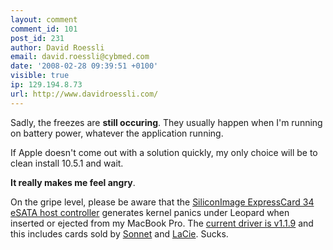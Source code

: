 ```yaml
---
layout: comment
comment_id: 101
post_id: 231
author: David Roessli
email: david.roessli@cybmed.com
date: '2008-02-28 09:39:51 +0100'
visible: true
ip: 129.194.8.73
url: http://www.davidroessli.com/
---
```

Sadly, the freezes are <strong>still occuring</strong>. They usually happen when I'm running on battery power, whatever the application running.

If Apple doesn't come out with a solution quickly, my only choice will be to clean install 10.5.1 and wait.

<strong>It really makes me feel angry</strong>.

On the gripe level, please be aware that the <a href="http://www.siliconimage.com/products/product.aspx?id=32" rel="nofollow nofollow">SiliconImage ExpressCard 34 eSATA host controller</a> generates kernel panics under Leopard when inserted or ejected from my MacBook Pro. The <a href="http://www.siliconimage.com/support/supportsearchresults.aspx?pid=32&cid=3&ctid=2&osid=3&" rel="nofollow nofollow">current driver is v1.1.9</a> and this includes cards sold by <a href="http://www.sonnettech.com/product/tempo_sata_express34.html" rel="nofollow nofollow">Sonnet</a> and <a href="http://www.lacie.com/us/products/product.htm?pid=11033" rel="nofollow nofollow">LaCie</a>. Sucks.
